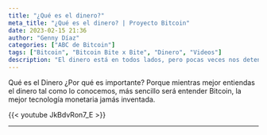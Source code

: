 ```yaml
---
title: "¿Qué es el dinero?"
meta_title: "¿Qué es el dinero? | Proyecto Bitcoin"
date: 2023-02-15 21:36
author: "Genny Díaz"
categories: ["ABC de Bitcoin"]
tags: ["Bitcoin", "Bitcoin Bite x Bite", "Dinero", "Videos"]
description: "El dinero está en todos lados, pero pocas veces nos detenemos a pensar en qué es. Empecemos por ahí."
---
```


Qué es el Dinero ¿Por qué es importante? Porque mientras mejor entiendas el dinero tal como lo conocemos, más sencillo será entender Bitcoin, la mejor tecnología monetaria jamás inventada.

{{< youtube JkBdvRon7_E >}}

<hr>

